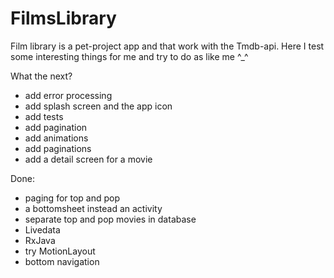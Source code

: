 # FilmsLibrary
Film library is a pet-project app and that work with the Tmdb-api. Here I test some interesting things for me and try to do as like me ^_^

What the next?
* add error processing
* add splash screen and the app icon
* add tests
* add pagination
* add animations
* add paginations
* add a detail screen for a movie

Done:
* paging for top and pop
* a bottomsheet instead an activity
* separate top and pop movies in database
* Livedata
* RxJava
* try MotionLayout
* bottom navigation
